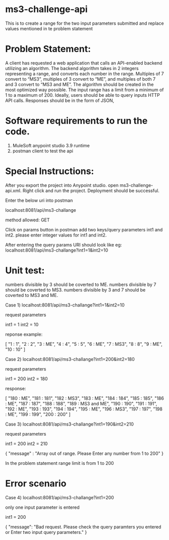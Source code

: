 # ms3-challenge-api
This is to create a range for the two input parameters submitted and replace values mentioned in te problem statement

 # Problem Statement:

A client has requested a web application that calls an API-enabled backend utilizing an algorithm.  The backend algorithm takes in 2 integers representing a range, and converts each number in the range. Multiples of 7 convert to “MS3”, multiples of 3 convert to “ME”, and multiples of both 7 and 3 convert to “MS3 and ME”.  The algorithm should be created in the most optimized way possible. The input range has a limit from a minimum of 1 to a maximum of 200. Ideally, users should be able to query inputs HTTP API calls.  Responses should be in the form of JSON,


# Software requirements to run the code.
  1) MuleSoft anypoint studio 3.9 runtime
  2) postman client to test the api
  
# Special Instructions:
  
After you export the project into Anypoint studio. open ms3-challenge-api.xml. Right click and run the project. Deployment should be successful.

Enter the below uri into postman

localhost:8081/api/ms3-challange

method allowed: GET

Click on params button in postman add two keys/query parameters int1 and int2. please enter integer values for int1 and int2.

After entering the query params URI should look like eg: localhost:8081/api/ms3-challange?int1=1&int2=10

# Unit test: 

numbers divisible by 3 should be coverted to ME. numbers divisible by 7 should be coverted to MS3. numbers divisible by 3 and 7 should be coverted to MS3 and ME.

Case 1) localhost:8081/api/ms3-challange?int1=1&int2=10

request parameters

int1 = 1
int2 = 10

reponse example: 

[
    "1 : 1",
    "2 : 2",
    "3 : ME",
    "4 : 4",
    "5 : 5",
    "6 : ME",
    "7 : MS3",
    "8 : 8",
    "9 : ME",
    "10 : 10"
]

Case 2) localhost:8081/api/ms3-challange?int1=200&int2=180

request parameters

int1 = 200
int2 = 180

response:

[
    "180 : ME",
    "181 : 181",
    "182 : MS3",
    "183 : ME",
    "184 : 184",
    "185 : 185",
    "186 : ME",
    "187 : 187",
    "188 : 188",
    "189 : MS3 and ME",
    "190 : 190",
    "191 : 191",
    "192 : ME",
    "193 : 193",
    "194 : 194",
    "195 : ME",
    "196 : MS3",
    "197 : 197",
    "198 : ME",
    "199 : 199",
    "200 : 200"
]


Case 3) localhost:8081/api/ms3-challange?int1=190&int2=210

request parameters

int1 = 200
int2 = 210

{
	"message" : "Array out of range. Please Enter any number from 1 to 200"
}

In the problem statement range limit is from 1 to 200

# Error scenario

Case 4) localhost:8081/api/ms3-challange?int1=200

only one input parameter is entered 

int1 = 200

{
    "message": "Bad request. Please check the query paramters you entered or Enter two input query parameters."
}







